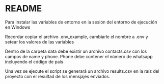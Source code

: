 # README

Para instalar las variables de entorno en la sesión del entorno de ejecución en Windows

Recordar copiar el archivo .env_example, cambiarle el nombre a .env y setear los valores de las variables

Dentro de la carpeta data debe existir un archivo contacts.csv con los campos de name y phone. Phone debe contener
el número de whatsapp incluyendo el código de país

Una vez se ejecute el script se generará un archivo results.csv en la raíz del proyecto con el resultad de los mensjajes enviados.
